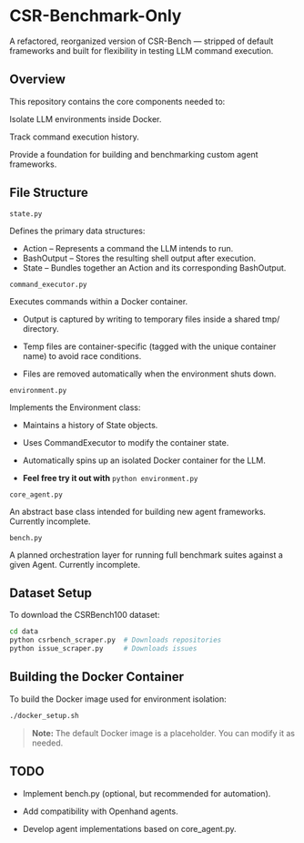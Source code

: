 # CSR-Benchmark-Only
A refactored, reorganized version of CSR-Bench — stripped of default frameworks and built for flexibility in testing LLM command execution.

## Overview
This repository contains the core components needed to:

Isolate LLM environments inside Docker.

Track command execution history.

Provide a foundation for building and benchmarking custom agent frameworks.

## File Structure
`state.py`

Defines the primary data structures:
- Action – Represents a command the LLM intends to run.
- BashOutput – Stores the resulting shell output after execution.
- State – Bundles together an Action and its corresponding BashOutput.

`command_executor.py`

Executes commands within a Docker container.

- Output is captured by writing to temporary files inside a shared tmp/ directory.

- Temp files are container-specific (tagged with the unique container name) to avoid race conditions.

- Files are removed automatically when the environment shuts down.

`environment.py`

Implements the Environment class:

- Maintains a history of State objects.

- Uses CommandExecutor to modify the container state.

- Automatically spins up an isolated Docker container for the LLM.
- **Feel free try it out with** `python environment.py`

`core_agent.py`

An abstract base class intended for building new agent frameworks.
Currently incomplete.

`bench.py`

A planned orchestration layer for running full benchmark suites against a given Agent.
Currently incomplete.

## Dataset Setup
To download the CSRBench100 dataset:

```bash
cd data
python csrbench_scraper.py  # Downloads repositories
python issue_scraper.py     # Downloads issues
```

## Building the Docker Container
To build the Docker image used for environment isolation:

```bash
./docker_setup.sh
```
> **Note:** The default Docker image is a placeholder. You can modify it as needed.

## TODO
- Implement bench.py (optional, but recommended for automation).

- Add compatibility with Openhand agents.

- Develop agent implementations based on core_agent.py.